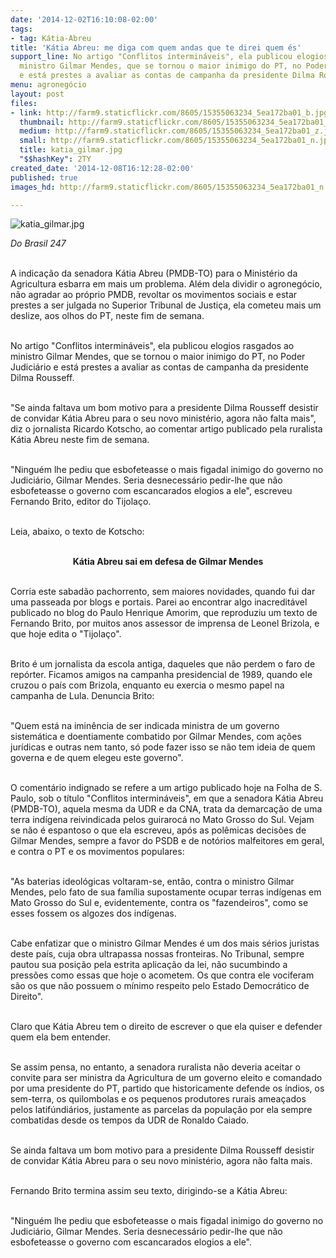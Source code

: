 ```yaml
---
date: '2014-12-02T16:10:08-02:00'
tags:
- tag: Kátia-Abreu
title: 'Kátia Abreu: me diga com quem andas que te direi quem és'
support_line: No artigo "Conflitos intermináveis", ela publicou elogios rasgados ao
  ministro Gilmar Mendes, que se tornou o maior inimigo do PT, no Poder Judiciário
  e está prestes a avaliar as contas de campanha da presidente Dilma Rousseff.
menu: agronegócio
layout: post
files:
- link: http://farm9.staticflickr.com/8605/15355063234_5ea172ba01_b.jpg
  thumbnail: http://farm9.staticflickr.com/8605/15355063234_5ea172ba01_t.jpg
  medium: http://farm9.staticflickr.com/8605/15355063234_5ea172ba01_z.jpg
  small: http://farm9.staticflickr.com/8605/15355063234_5ea172ba01_n.jpg
  title: katia_gilmar.jpg
  "$$hashKey": 2TY
created_date: '2014-12-08T16:12:28-02:00'
published: true
images_hd: http://farm9.staticflickr.com/8605/15355063234_5ea172ba01_n.jpg

---
```

<p><img alt="katia_gilmar.jpg" src="http://farm9.staticflickr.com/8605/15355063234_5ea172ba01_b.jpg" /></p>

<p><em>Do Brasil 247</em></p>

<p><br />
A indica&ccedil;&atilde;o da senadora K&aacute;tia Abreu (PMDB-TO) para o Minist&eacute;rio da Agricultura esbarra em mais um problema. Al&eacute;m dela dividir o agroneg&oacute;cio, n&atilde;o agradar ao pr&oacute;prio PMDB, revoltar os movimentos sociais e estar prestes a ser julgada no Superior Tribunal de Justi&ccedil;a, ela cometeu mais um deslize, aos olhos do PT, neste fim de semana.</p>

<p><br />
No artigo &quot;Conflitos intermin&aacute;veis&quot;, ela publicou elogios rasgados ao ministro Gilmar Mendes, que se tornou o maior inimigo do PT, no Poder Judici&aacute;rio e est&aacute; prestes a avaliar as contas de campanha da presidente Dilma Rousseff.&nbsp;</p>

<p><br />
&quot;Se ainda faltava um bom motivo para a presidente Dilma Rousseff desistir de convidar K&aacute;tia Abreu para o seu novo minist&eacute;rio, agora n&atilde;o falta mais&quot;, diz o jornalista Ricardo Kotscho, ao comentar artigo publicado pela ruralista K&aacute;tia Abreu neste fim de semana.</p>

<p><br />
&quot;Ningu&eacute;m lhe pediu que esbofeteasse o mais figadal inimigo do governo no Judici&aacute;rio, Gilmar Mendes. Seria desnecess&aacute;rio pedir-lhe que n&atilde;o esbofeteasse o governo com escancarados elogios a ele&quot;, escreveu Fernando Brito, editor do Tijola&ccedil;o.</p>

<p><br />
Leia, abaixo, o texto de Kotscho:</p>

<p style="text-align: center;"><br />
<strong>K&aacute;tia Abreu sai em defesa de Gilmar Mendes</strong></p>

<p><br />
Corria este sabad&atilde;o pachorrento, sem maiores novidades, quando fui dar uma passeada por blogs e portais. Parei ao encontrar algo inacredit&aacute;vel publicado no blog do Paulo Henrique Amorim, que reproduziu um texto de Fernando Brito, por muitos anos assessor de imprensa de Leonel Brizola, e que hoje edita o &quot;Tijola&ccedil;o&quot;.</p>

<p><br />
Brito &eacute; um jornalista da escola antiga, daqueles que n&atilde;o perdem o faro de rep&oacute;rter. Ficamos amigos na campanha presidencial de 1989, quando ele cruzou o pa&iacute;s com Brizola, enquanto eu exercia o mesmo papel na campanha de Lula. Denuncia Brito:</p>

<p><br />
&quot;Quem est&aacute; na imin&ecirc;ncia de ser indicada ministra de um governo sistem&aacute;tica e doentiamente combatido por Gilmar Mendes, com a&ccedil;&otilde;es jur&iacute;dicas e outras nem tanto, s&oacute; pode fazer isso se n&atilde;o tem ideia de quem governa e de quem elegeu este governo&quot;.</p>

<p><br />
O coment&aacute;rio indignado se refere a um artigo publicado hoje na Folha de S. Paulo, sob o t&iacute;tulo &quot;Conflitos intermin&aacute;veis&quot;, em que a senadora K&aacute;tia Abreu (PMDB-TO), aquela mesma da UDR e da CNA, trata da demarca&ccedil;&atilde;o de uma terra ind&iacute;gena reivindicada pelos guiraroc&aacute; no Mato Grosso do Sul. Vejam se n&atilde;o &eacute; espantoso o que ela escreveu, ap&oacute;s as pol&ecirc;micas decis&otilde;es de Gilmar Mendes, sempre a favor do PSDB e de not&oacute;rios malfeitores em geral, e contra o PT e os movimentos populares:</p>

<p><br />
&quot;As baterias ideol&oacute;gicas voltaram-se, ent&atilde;o, contra o ministro Gilmar Mendes, pelo fato de sua fam&iacute;lia supostamente ocupar terras ind&iacute;genas em Mato Grosso do Sul e, evidentemente, contra os &quot;fazendeiros&quot;, como se esses fossem os algozes dos ind&iacute;genas.</p>

<p><br />
Cabe enfatizar que o ministro Gilmar Mendes &eacute; um dos mais s&eacute;rios juristas deste pa&iacute;s, cuja obra ultrapassa nossas fronteiras. No Tribunal, sempre pautou sua posi&ccedil;&atilde;o pela estrita aplica&ccedil;&atilde;o da lei, n&atilde;o sucumbindo a press&otilde;es como essas que hoje o acometem. Os que contra ele vociferam s&atilde;o os que n&atilde;o possuem o m&iacute;nimo respeito pelo Estado Democr&aacute;tico de Direito&quot;.</p>

<p><br />
Claro que K&aacute;tia Abreu tem o direito de escrever o que ela quiser e defender quem ela bem entender.</p>

<p><br />
Se assim pensa, no entanto, a senadora ruralista n&atilde;o deveria aceitar o convite para ser ministra da Agricultura de um governo eleito e comandado por uma presidente do PT, partido que historicamente defende os &iacute;ndios, os sem-terra, os quilombolas e os pequenos produtores rurais amea&ccedil;ados pelos latif&uacute;ndi&aacute;rios, justamente as parcelas da popula&ccedil;&atilde;o por ela sempre combatidas desde os tempos da UDR de Ronaldo Caiado.</p>

<p><br />
Se ainda faltava um bom motivo para a presidente Dilma Rousseff desistir de convidar K&aacute;tia Abreu para o seu novo minist&eacute;rio, agora n&atilde;o falta mais.</p>

<p><br />
Fernando Brito termina assim seu texto, dirigindo-se a K&aacute;tia Abreu:</p>

<p><br />
&quot;Ningu&eacute;m lhe pediu que esbofeteasse o mais figadal inimigo do governo no Judici&aacute;rio, Gilmar Mendes. Seria desnecess&aacute;rio pedir-lhe que n&atilde;o esbofeteasse o governo com escancarados elogios a ele&quot;.</p>
